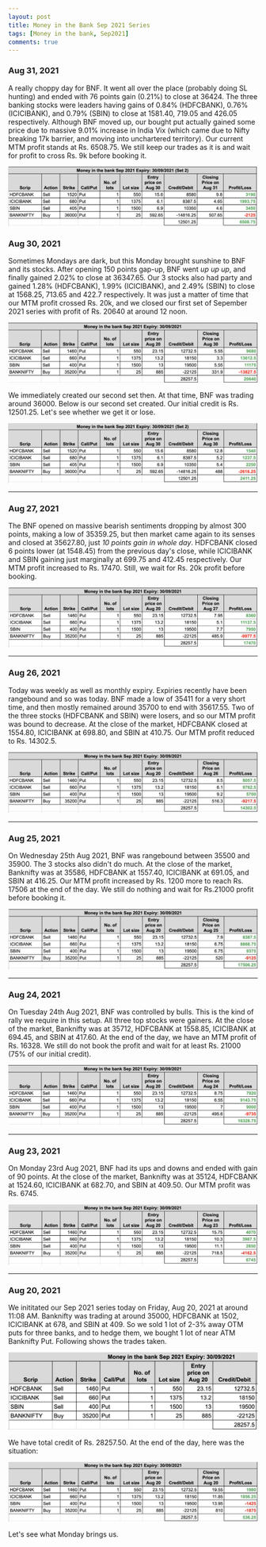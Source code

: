 ```yaml
---
layout: post
title: Money in the Bank Sep 2021 Series
tags: [Money in the bank, Sep2021]
comments: true
---
```


### Aug 31, 2021
A really choppy day for BNF. It went all over the place (probably doing SL hunting) and ended with 76 points gain (0.21%) to close at 36424. The three banking stocks were leaders having gains of 0.84% (HDFCBANK), 0.76% (ICICIBANK), and 0.79% (SBIN) to close at 1581.40, 719.05 and 426.05 respectively. Although BNF moved up, our bought put actually gained some price due to massive 9.01% increase in India Vix (which came due to Nifty breaking 17k barrier, and moving into unchartered territory). Our current MTM profit stands at Rs. 6508.75. We still keep our trades as it is and wait for profit to cross Rs. 9k before booking it.

![mib_status_aug_31_2021_1](../assets/img/mib_status_aug_31_2021.jpg)

### Aug 30, 2021
Sometimes Mondays are dark, but this Monday brought sunshine to BNF and its stocks. After opening 150 points gap-up, BNF went *up up up*, and finally gained 2.02% to close at 36347.65. Our 3 stocks also had party and gained 1.28% (HDFCBANK), 1.99% (ICICIBANK), and 2.49% (SBIN) to close at 1568.25, 713.65 and 422.7 respectively. It was just a matter of time that our MTM profit crossed Rs. 20k, and we closed our first set of Sepember 2021 series with profit of Rs. 20640 at around 12 noon. 

![mib_status_aug_30_2021_1](../assets/img/mib_status_aug_30_2021_1.jpg)

We immediately created our second set then. At that time, BNF was trading around 36000. Below is our second set created. Our initial credit is Rs. 12501.25. Let's see whether we get it or lose.

![mib_status_aug_30_2021_2](../assets/img/mib_status_aug_30_2021_2.jpg)

---

### Aug 27, 2021
The BNF opened on massive bearish sentiments dropping by almost 300 points, making a low of 35359.25, but then market came again to its senses and closed at 35627.80, just *10 points gain in whole day*. HDFCBANK closed 6 points lower (at 1548.45) from the previous day's close, while ICICIBANK and SBIN gaining just marginally at 699.75 and 412.45 respectively. Our MTM profit increased to Rs. 17470. Still, we wait for Rs. 20k profit before booking.

![mib_status_aug_27_2021](../assets/img/mib_status_aug_27_2021.jpg)

---

### Aug 26, 2021
Today was weekly as well as monthly expiry. Expiries recently have been rangebound and so was today. BNF made a low of 35411 for a very short time, and then mostly remained around 35700 to end with 35617.55. Two of the three stocks (HDFCBANK and SBIN) were losers, and so our MTM profit was bound to decrease. At the close of the market, HDFCBANK closed at 1554.80, ICICIBANK at 698.80, and SBIN at 410.75. Our MTM profit reduced to Rs. 14302.5.

![mib_status_aug_26_2021](../assets/img/mib_status_aug_26_2021.jpg)

---

### Aug 25, 2021
On Wednesday 25th Aug 2021, BNF was rangebound between 35500 and 35900. The 3 stocks also didn't do much. At the close of the market, Banknifty was at 35586, HDFCBANK at 1557.40, ICICIBANK at 691.05, and SBIN at 416.25. Our MTM profit increased by Rs. 1200 more to reach Rs. 17506 at the end of the day. We still do nothing and wait for Rs.21000 profit before booking it.

![mib_status_aug_25_2021](../assets/img/mib_status_aug_25_2021.jpg)

---

### Aug 24, 2021
On Tuesday 24th Aug 2021, BNF was controlled by bulls. This is the kind of rally we require in this setup. All three top stocks were gainers. At the close of the market, Banknifty was at 35712, HDFCBANK at 1558.85, ICICIBANK at 694.45, and SBIN at 417.60. At the end of the day, we have an MTM profit of Rs. 16328. We still do not book the profit and wait for at least Rs. 21000 (75% of our initial credit).

![mib_status_aug_24_2021](../assets/img/mib_status_aug_24_2021.jpg)

---

### Aug 23, 2021
On Monday 23rd Aug 2021, BNF had its ups and downs and ended with gain of 90 points. At the close of the market, Banknifty was at 35124, HDFCBANK at 1524.60, ICICIBANK at 682.70, and SBIN at 409.50. Our MTM profit was Rs. 6745.

![mib_status_aug_23_2021](../assets/img/mib_status_aug_23_2021.jpg)

---
### Aug 20, 2021
We inititated our Sep 2021 series today on Friday, Aug 20, 2021 at around 11:08 AM. Banknifty was trading at around 35000, HDFCBANK at 1502, ICICIBANK at 678, and SBIN at 409.
So we sold 1 lot of 2-3% away OTM puts for three banks, and to hedge them, we bought 1 lot of near ATM Banknifty Put. Following shows the trades taken.

![mib_entry_aug_20_2021](../assets/img/mib_entry_aug_20_2021.jpg)

We have total credit of Rs. 28257.50. At the end of the day, here was the situation:

![mib_status_aug_20_2021](../assets/img/mib_status_aug_20_2021.jpg)

Let's see what Monday brings us.
